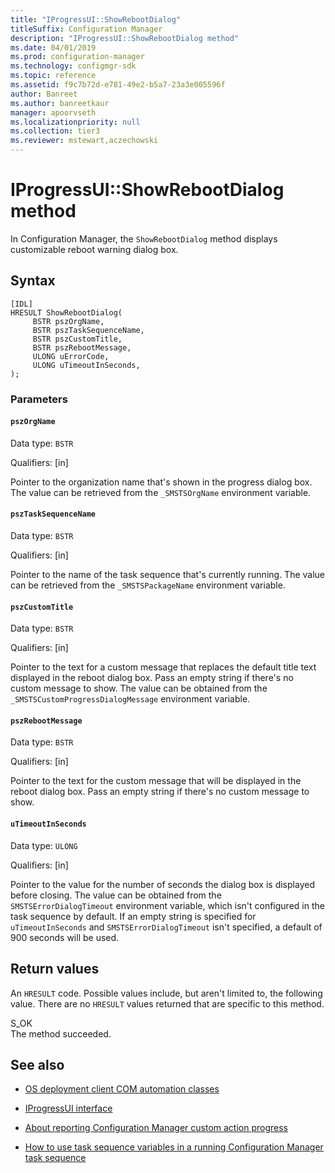 ```yaml
---
title: "IProgressUI::ShowRebootDialog"
titleSuffix: Configuration Manager
description: "IProgressUI::ShowRebootDialog method"
ms.date: 04/01/2019
ms.prod: configuration-manager
ms.technology: configmgr-sdk
ms.topic: reference
ms.assetid: f9c7b72d-e781-49e2-b5a7-23a3e005596f
author: Banreet
ms.author: banreetkaur
manager: apoorvseth
ms.localizationpriority: null
ms.collection: tier3
ms.reviewer: mstewart,aczechowski
---
```


# IProgressUI::ShowRebootDialog method

In Configuration Manager, the `ShowRebootDialog` method displays customizable reboot warning dialog box.  

## Syntax  

```  
[IDL]  
HRESULT ShowRebootDialog(  
     BSTR pszOrgName,  
     BSTR pszTaskSequenceName,  
     BSTR pszCustomTitle,  
     BSTR pszRebootMessage,  
     ULONG uErrorCode,  
     ULONG uTimeoutInSeconds,  
);  
```  

### Parameters

#### `pszOrgName`

Data type: `BSTR`  

Qualifiers: [in]  

Pointer to the organization name that's shown in the progress dialog box. The value can be retrieved from the `_SMSTSOrgName` environment variable.  

#### `pszTaskSequenceName`
Data type: `BSTR`  

Qualifiers: [in]  

Pointer to the name of the task sequence that's currently running. The value can be retrieved from the `_SMSTSPackageName` environment variable.  

#### `pszCustomTitle`
Data type: `BSTR`  

Qualifiers: [in]  

Pointer to the text for a custom message that replaces the default title text displayed in the reboot dialog box. Pass an empty string if there's no custom message to show. The value can be obtained from the `_SMSTSCustomProgressDialogMessage` environment variable.  

#### `pszRebootMessage`

Data type: `BSTR`  

Qualifiers: [in]  

Pointer to the text for the custom message that will be displayed in the reboot dialog box. Pass an empty string if there's no custom message to show.

#### `uTimeoutInSeconds`
Data type: `ULONG`  

Qualifiers: [in]  

Pointer to the value for the number of seconds the dialog box is displayed before closing. The value can be obtained from the `SMSTSErrorDialogTimeout` environment variable, which isn't configured in the task sequence by default. If an empty string is specified for `uTimeoutInSeconds` and `SMSTSErrorDialogTimeout` isn't specified, a default of 900 seconds will be used.

## Return values

An `HRESULT` code. Possible values include, but aren't limited to, the following value. There are no `HRESULT` values returned that are specific to this method.

S_OK  
The method succeeded.  

## See also

- [OS deployment client COM automation classes](operating-system-deployment-client-com-automation-classes.md)  

- [IProgressUI interface](iprogressui-interface.md)  

- [About reporting Configuration Manager custom action progress](../../../../osd/about-reporting-configuration-manager-custom-action-progress.md)  

- [How to use task sequence variables in a running Configuration Manager task sequence](../../../../osd/how-to-use-task-sequence-variables-in-a-running-task-sequence.md)  

